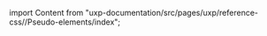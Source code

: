 
import Content from "uxp-documentation/src/pages/uxp/reference-css//Pseudo-elements/index";

<Content query="product=xd"/>
